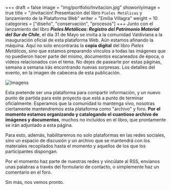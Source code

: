 +++
draft = false
image = "img/portfolio/Invitacion.jpg"
showonlyimage = true
title = "¡Invitación! Presentación del libro `Pieles Metálicas` y lanzamiento de la Plataforma Web"
writer = "Emilia Villagra"
weight = 10
categories = ["diseño", "conservación", "procesos"]
+++
Junto con el lanzamiento del libro ***Pieles Metálicas: Registro del Patrimonio Material del Sur de Chile***, el día 31 de Mayo se invita a la comunidad Valdiviana a la inauguración oficial de esta plataforma Web. Aún estamos afinando la máquina. Aquí no solo encontrarás la **copia digital** del libro *Pieles Metálicas*, sino que estamos preparando vínculos a todas las imágenes que no puedieron hacer parte del mismo, documentos escaneados de época, o vídeos relacionados con el tema. No dejes de pasearte por estas páginas, semana a semana irás encontrando nuevas sorpresas. Los detalles del evento, en la imagen de cabecera de esta publicación.
<!--more-->

![Imagens][3]

[3]: /img/portfolio/Procesos/Positivo2.jpeg

Esta pretende ser una plataforma para compartir información, y un nuevo punto de partida para este proyecto que está a punto de terminar oficialmente. Esperamos que la comunidad lo mantenga vivo, nosotras ciertamente mantendremos esta plataforma como "archivo" y foro. **Por el momento estamos organizando y catalogando el cuantioso archivo de imágenes y documentos**, muchos no incluídos en el libro, que prontamente se irán adjuntado a esta página.

Para esto, además, habilitaremos no solo plataformas en las redes sociales, sino un espacio de discusión y un archivo que se mantendrá con los materiales recopilados hasta el momento y aquellos de los que los participantes dispongan.

Por el momento haz parte de nuestras redes y vincúlate al RSS, envíanos unas palabras a través del formulario de contacto, o simplemente haz un comentario en el foro.

Sin más, nos vemos pronto.
